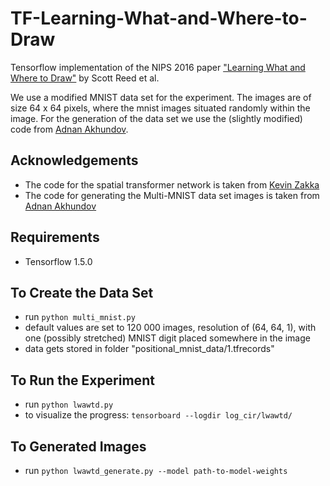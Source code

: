 # TF-Learning-What-and-Where-to-Draw
Tensorflow implementation of the NIPS 2016 paper ["Learning What and Where to Draw"](http://papers.nips.cc/paper/6111-learning-what-and-where-to-draw) by Scott Reed et al.

We use a modified MNIST data set for the experiment. The images are of size 64 x 64 pixels, where the mnist images situated randomly within the image. For the generation of the data set we use the (slightly modified) code from [Adnan Akhundov](https://github.com/aakhundov/tf-attend-infer-repeat).

## Acknowledgements
* The code for the spatial transformer network is taken from [Kevin Zakka](https://github.com/kevinzakka/spatial-transformer-network)
* The code for generating the Multi-MNIST data set images is taken from [Adnan Akhundov](https://github.com/aakhundov/tf-attend-infer-repeat)

## Requirements
* Tensorflow 1.5.0

## To Create the Data Set
* run `python multi_mnist.py`
* default values are set to 120 000 images, resolution of (64, 64, 1), with one (possibly stretched) MNIST digit placed somewhere in the image
* data gets stored in folder "positional_mnist_data/1.tfrecords"

## To Run the Experiment
* run `python lwawtd.py`
* to visualize the progress: `tensorboard --logdir log_cir/lwawtd/`

## To Generated Images
* run `python lwawtd_generate.py --model path-to-model-weights`

